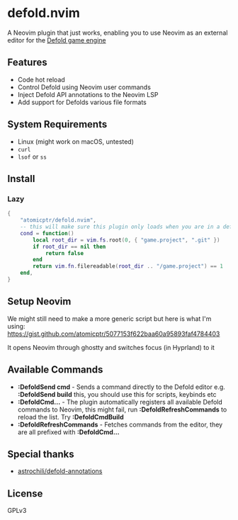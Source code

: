 # defold.nvim

A Neovim plugin that just works, enabling you to use Neovim as an external editor for the [Defold game engine](https://defold.com)

## Features

- Code hot reload
- Control Defold using Neovim user commands
- Inject Defold API annotations to the Neovim LSP
- Add support for Defolds various file formats

## System Requirements

- Linux (might work on macOS, untested)
- ``curl``
- ``lsof`` or ``ss``

## Install

### Lazy

```lua
{
    "atomicptr/defold.nvim",
    -- this will make sure this plugin only loads when you are in a defold project
    cond = function()
        local root_dir = vim.fs.root(0, { "game.project", ".git" })
        if root_dir == nil then
            return false
        end
        return vim.fn.filereadable(root_dir .. "/game.project") == 1
    end,
}
```

## Setup Neovim

We might still need to make a more generic script but here is what I'm using: https://gist.github.com/atomicptr/5077153f622baa60a95893faf4784403

It opens Neovim through ghostty and switches focus (in Hyprland) to it

## Available Commands

- **:DefoldSend cmd** - Sends a command directly to the Defold editor e.g. **:DefoldSend build** this, you should use this for scripts, keybinds etc
- **:DefoldCmd...** - The plugin automatically registers all available Defold commands to Neovim, this might fail, run **:DefoldRefreshCommands** to reload the list. Try **:DefoldCmdBuild**
- **:DefoldRefreshCommands** - Fetches commands from the editor, they are all prefixed with **:DefoldCmd...**

## Special thanks

- [astrochili/defold-annotations](https://github.com/astrochili/defold-annotations)

## License

GPLv3
